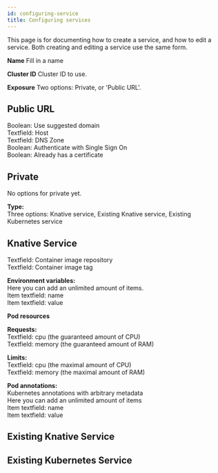 ```yaml
---
id: configuring-service
title: Configuring services
---
```


This page is for documenting how to create a service, and how to edit a service. Both creating and editing a service use
the same form.

**Name** Fill in a name

**Cluster ID** Cluster ID to use.

**Exposure** Two options: Private, or 'Public URL'.

## Public URL

Boolean: Use suggested domain  
Textfield: Host  
Textfield: DNS Zone  
Boolean: Authenticate with Single Sign On  
Boolean: Already has a certificate

## Private

No options for private yet.

**Type:**  
Three options: Knative service, Existing Knative service, Existing Kubernetes service

## Knative Service

Textfield: Container image repository  
Textfield: Container image tag

**Environment variables:**  
Here you can add an unlimited amount of items.  
Item textfield: name  
Item textfield: value

**Pod resources**

**Requests:**  
Textfield: cpu (the guaranteed amount of CPU)  
Textfield: memory (the guaranteed amount of RAM)

**Limits:**  
Textfield: cpu (the maximal amount of CPU)  
Textfield: memory (the maximal amount of RAM)

**Pod annotations:**  
Kubernetes annotations with arbitrary metadata  
Here you can add an unlimited amount of items  
Item textfield: name  
Item textfield: value

## Existing Knative Service

## Existing Kubernetes Service
